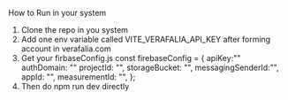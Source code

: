 How to Run in your system 

  1) Clone the repo in you system
  2) Add one env variable called  VITE_VERAFALIA_API_KEY after forming account in verafalia.com
  3) Get your firbaseConfig.js 
const firebaseConfig = {
  apiKey:"" 
  authDomain: ""
  projectId: "",
  storageBucket: "",
  messagingSenderId:"",
  appId: "",
  measurementId: "",
};
 4) Then do npm run dev directly
    
   
